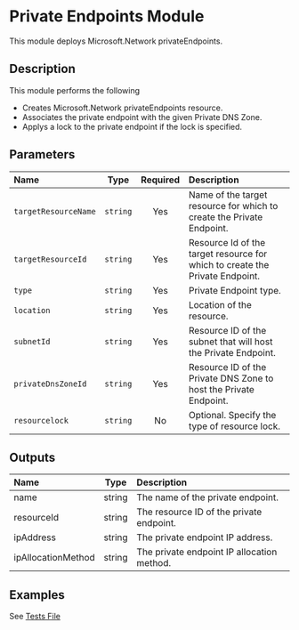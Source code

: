 # Private Endpoints Module

This module deploys Microsoft.Network privateEndpoints.

## Description

This module performs the following

- Creates Microsoft.Network privateEndpoints resource.
- Associates the private endpoint with the given Private DNS Zone.
- Applys a lock to the private endpoint if the lock is specified.

## Parameters

| Name                 | Type     | Required | Description                                                                  |
| :------------------- | :------: | :------: | :--------------------------------------------------------------------------- |
| `targetResourceName` | `string` | Yes      | Name of the target resource for which to create the Private Endpoint.        |
| `targetResourceId`   | `string` | Yes      | Resource Id of the target resource for which to create the Private Endpoint. |
| `type`               | `string` | Yes      | Private Endpoint type.                                                       |
| `location`           | `string` | Yes      | Location of the resource.                                                    |
| `subnetId`           | `string` | Yes      | Resource ID of the subnet that will host the Private Endpoint.               |
| `privateDnsZoneId`   | `string` | Yes      | Resource ID of the Private DNS Zone to host the Private Endpoint.            |
| `resourcelock`       | `string` | No       | Optional. Specify the type of resource lock.                                 |

## Outputs

| Name               | Type   | Description                                |
| :----------------- | :----: | :----------------------------------------- |
| name               | string | The name of the private endpoint.          |
| resourceId         | string | The resource ID of the private endpoint.   |
| ipAddress          | string | The private endpoint IP address.           |
| ipAllocationMethod | string | The private endpoint IP allocation method. |

## Examples

See [Tests File](test/main.test.bicep)